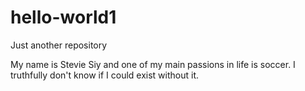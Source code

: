 # hello-world1
Just another repository

My name is Stevie Siy and one of my main passions in life is soccer. I truthfully don't know if I could exist without it.
